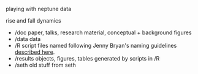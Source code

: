playing with neptune data

rise and fall dynamics

- /doc paper, talks, research material, conceptual + background figures
- /data data
- /R script files named following Jenny Bryan's naming guidelines [described here](http://speakerdeck.com/jennybc/how-to-name-files).
- /results objects, figures, tables generated by scripts in /R
- /seth old stuff from seth

